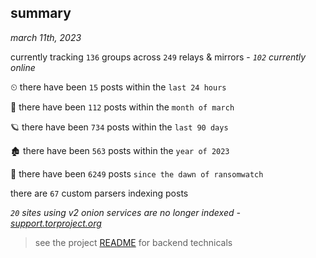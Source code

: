
## summary
_march 11th, 2023_

currently tracking `136` groups across `249` relays & mirrors - _`102` currently online_

⏲ there have been `15` posts within the `last 24 hours`

🦈 there have been `112` posts within the `month of march`

🪐 there have been `734` posts within the `last 90 days`

🏚 there have been `563` posts within the `year of 2023`

🦕 there have been `6249` posts `since the dawn of ransomwatch`

there are `67` custom parsers indexing posts

_`20` sites using v2 onion services are no longer indexed - [support.torproject.org](https://support.torproject.org/onionservices/v2-deprecation/)_

> see the project [README](https://github.com/joshhighet/ransomwatch#ransomwatch--) for backend technicals
